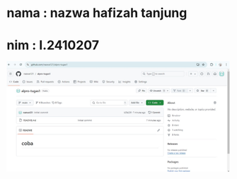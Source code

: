 # nama : nazwa hafizah tanjung 
# nim : I.2410207

<img title="a title" alt="Alt text" src="tugas 1 alpro.jpg">